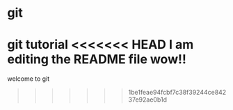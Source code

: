 # git
git tutorial
<<<<<<< HEAD
I am editing the README file wow!!
=======
welcome to git
>>>>>>> 1be1feae94fcbf7c38f39244ce84237e92ae0b1d
